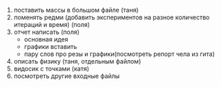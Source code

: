 1. поставить массы в большом файле (таня)
2. поменять редми (добавить экспериментов на разное количество итераций и время) (поля)
3. отчет написать (поля)
    - основная идея
    - графики вставить
    - пару слов про резы и графики(посмотреть репорт чела из гита)
4. описать физику (таня, отдельным файлом)
5. видосик с точками (катя)
6. посмотреть другие входные файлы